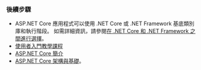 ### <a name="next-steps"></a>後續步驟

* ASP.NET Core 應用程式可以使用 .NET Core 或 .NET Framework 基底類別庫和執行階段。 如需詳細資訊，請參閱[在 .NET Core 和 .NET Framework 之間進行選擇](/dotnet/articles/standard/choosing-core-framework-server)。
* [使用者入門教學課程](xref:tutorials/index)
* [ASP.NET Core 簡介](xref:index) 
* [ASP.NET Core 架構與基礎](xref:fundamentals/index)。